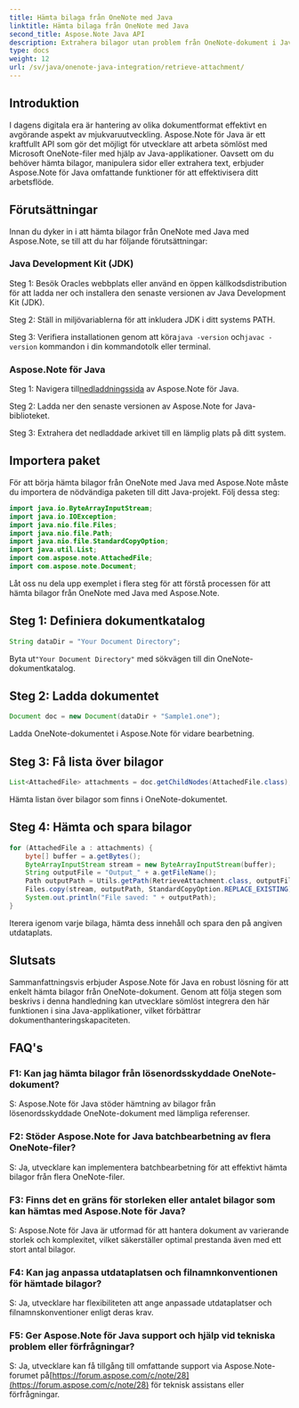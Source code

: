 ```yaml
---
title: Hämta bilaga från OneNote med Java
linktitle: Hämta bilaga från OneNote med Java
second_title: Aspose.Note Java API
description: Extrahera bilagor utan problem från OneNote-dokument i Java! Aspose.Note hanterar alla format & batchbearbetning. Enkla steg & kod ingår! #OneNote #Java #Aspose
type: docs
weight: 12
url: /sv/java/onenote-java-integration/retrieve-attachment/
---
```

## Introduktion

I dagens digitala era är hantering av olika dokumentformat effektivt en avgörande aspekt av mjukvaruutveckling. Aspose.Note för Java är ett kraftfullt API som gör det möjligt för utvecklare att arbeta sömlöst med Microsoft OneNote-filer med hjälp av Java-applikationer. Oavsett om du behöver hämta bilagor, manipulera sidor eller extrahera text, erbjuder Aspose.Note för Java omfattande funktioner för att effektivisera ditt arbetsflöde.

## Förutsättningar

Innan du dyker in i att hämta bilagor från OneNote med Java med Aspose.Note, se till att du har följande förutsättningar:

### Java Development Kit (JDK)

Steg 1: Besök Oracles webbplats eller använd en öppen källkodsdistribution för att ladda ner och installera den senaste versionen av Java Development Kit (JDK).

Steg 2: Ställ in miljövariablerna för att inkludera JDK i ditt systems PATH.

 Steg 3: Verifiera installationen genom att köra`java -version` och`javac -version` kommandon i din kommandotolk eller terminal.

### Aspose.Note för Java

 Steg 1: Navigera till[nedladdningssida](https://releases.aspose.com/note/java/) av Aspose.Note för Java.

Steg 2: Ladda ner den senaste versionen av Aspose.Note for Java-biblioteket.

Steg 3: Extrahera det nedladdade arkivet till en lämplig plats på ditt system.

## Importera paket

För att börja hämta bilagor från OneNote med Java med Aspose.Note måste du importera de nödvändiga paketen till ditt Java-projekt. Följ dessa steg:

```java
import java.io.ByteArrayInputStream;
import java.io.IOException;
import java.nio.file.Files;
import java.nio.file.Path;
import java.nio.file.StandardCopyOption;
import java.util.List;
import com.aspose.note.AttachedFile;
import com.aspose.note.Document;
```

Låt oss nu dela upp exemplet i flera steg för att förstå processen för att hämta bilagor från OneNote med Java med Aspose.Note.

## Steg 1: Definiera dokumentkatalog

```java
String dataDir = "Your Document Directory";
```

 Byta ut`"Your Document Directory"` med sökvägen till din OneNote-dokumentkatalog.

## Steg 2: Ladda dokumentet

```java
Document doc = new Document(dataDir + "Sample1.one");
```

Ladda OneNote-dokumentet i Aspose.Note för vidare bearbetning.

## Steg 3: Få lista över bilagor

```java
List<AttachedFile> attachments = doc.getChildNodes(AttachedFile.class);
```

Hämta listan över bilagor som finns i OneNote-dokumentet.

## Steg 4: Hämta och spara bilagor

```java
for (AttachedFile a : attachments) {
    byte[] buffer = a.getBytes();
    ByteArrayInputStream stream = new ByteArrayInputStream(buffer);
    String outputFile = "Output_" + a.getFileName();
    Path outputPath = Utils.getPath(RetrieveAttachment.class, outputFile);
    Files.copy(stream, outputPath, StandardCopyOption.REPLACE_EXISTING);
    System.out.println("File saved: " + outputPath);
}
```

Iterera igenom varje bilaga, hämta dess innehåll och spara den på angiven utdataplats.

## Slutsats

Sammanfattningsvis erbjuder Aspose.Note för Java en robust lösning för att enkelt hämta bilagor från OneNote-dokument. Genom att följa stegen som beskrivs i denna handledning kan utvecklare sömlöst integrera den här funktionen i sina Java-applikationer, vilket förbättrar dokumenthanteringskapaciteten.

## FAQ's

### F1: Kan jag hämta bilagor från lösenordsskyddade OneNote-dokument?

S: Aspose.Note för Java stöder hämtning av bilagor från lösenordsskyddade OneNote-dokument med lämpliga referenser.

### F2: Stöder Aspose.Note for Java batchbearbetning av flera OneNote-filer?

S: Ja, utvecklare kan implementera batchbearbetning för att effektivt hämta bilagor från flera OneNote-filer.

### F3: Finns det en gräns för storleken eller antalet bilagor som kan hämtas med Aspose.Note för Java?

S: Aspose.Note för Java är utformad för att hantera dokument av varierande storlek och komplexitet, vilket säkerställer optimal prestanda även med ett stort antal bilagor.

### F4: Kan jag anpassa utdataplatsen och filnamnkonventionen för hämtade bilagor?

S: Ja, utvecklare har flexibiliteten att ange anpassade utdataplatser och filnamnskonventioner enligt deras krav.

### F5: Ger Aspose.Note för Java support och hjälp vid tekniska problem eller förfrågningar?

S: Ja, utvecklare kan få tillgång till omfattande support via Aspose.Note-forumet på[https://forum.aspose.com/c/note/28](https://forum.aspose.com/c/note/28) för teknisk assistans eller förfrågningar.